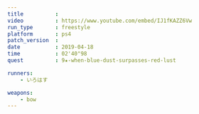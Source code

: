 ```yaml
---
title          :
video          : https://www.youtube.com/embed/IJ1fKAZZ6Vw
run_type       : freestyle
platform       : ps4
patch_version  : 
date           : 2019-04-18
time           : 02'40"98
quest          : 9★-when-blue-dust-surpasses-red-lust

runners:
    - いろはす

weapons:
    - bow
---
```

